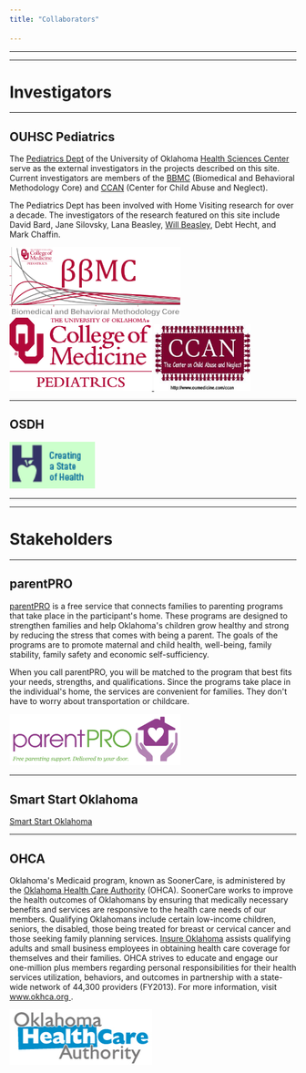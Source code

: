 ```yaml
---
title: "Collaborators"

---
```


***
***
# Investigators

***
## OUHSC Pediatrics
The [Pediatrics Dept](http://www.oumedicine.com/pediatrics) of the University of Oklahoma [Health Sciences Center](http://www.ouhsc.edu/) serve as the external investigators in the projects described on this site.  Current investigators are members of the [BBMC](http://ouhsc.edu/BBMC/) (Biomedical and Behavioral Methodology Core) and [CCAN](http://www.oumedicine.com/pediatrics/department-sections/developmental-behavioral-pediatrics/center-on-child-abuse-and-neglect) (Center for Child Abuse and Neglect).

The Pediatrics Dept has been involved with Home Visiting research for over a decade.  The investigators of the research featured on this site include David Bard, Jane Silovsky, Lana Beasley, [Will Beasley](https://www.researchgate.net/profile/William_Beasley2), Debt Hecht, and Mark Chaffin.

<a href="http://ouhsc.edu/BBMC/"> 
  <img src="./images/BbmcDistributionsBackgroundClear.png" alt="BBMC" style="width: 300px;"/> 
</a>
<a href="http://www.oumedicine.com/pediatrics"> 
 <img src="./images/pediatrics-logo.png" alt="OUHSC Pediatrics" style="width: 250px;"/>
</a>
<a href="http://www.oumedicine.com/pediatrics/department-sections/developmental-behavioral-pediatrics/center-on-child-abuse-and-neglect"> 
  <img src="./images/ccanlogo.jpg" alt="CCAN" style="width: 170px;"/>
</a>

***
## OSDH

<a href="http://www.ok.gov/health/"> 
  <img src="./images/OSDH-Logo.gif" alt="parentPRO" style="width: 150px;"/>
</a>

***
***
# Stakeholders

***
## parentPRO
[parentPRO](http://parentpro.funnelstaging.com/) is a free service that connects families to parenting programs that take place in the participant's home.  These programs are designed to strengthen families and help Oklahoma's children grow healthy and strong by reducing the stress that comes with being a parent. The goals of the programs are to promote maternal and child health, well-being, family stability, family safety and economic self-sufficiency.

When you call parentPRO, you will be matched to the program that best fits your needs, strengths, and qualifications. Since the programs take place in the individual's home, the services are convenient for families. They don't have to worry about transportation or childcare.

<a href="http://parentpro.funnelstaging.com/">
  <img src="./images/10802-OSDH-PPLogo-F.jpg" alt="parentPRO" style="width: 300px;"/>
</a>

***
## Smart Start Oklahoma
[Smart Start Oklahoma](http://www.smartstartok.org/)

***
## OHCA

Oklahoma's Medicaid program, known as SoonerCare, is administered by the [Oklahoma Health Care Authority](http://www.okhca.org/) (OHCA).  SoonerCare works to improve the health outcomes of Oklahomans by ensuring that medically necessary benefits and services are responsive to the health care needs of our members. Qualifying Oklahomans include certain low-income children, seniors, the disabled, those being treated for breast or cervical cancer and those seeking family planning services. [Insure Oklahoma](http://www.insureoklahoma.org/) assists qualifying adults and small business employees in obtaining health care coverage for themselves and their families. OHCA strives to educate and engage our one-million plus members regarding personal responsibilities for their health services utilization, behaviors, and outcomes in partnership with a state-wide network of 44,300 providers (FY2013). For more information, visit [www.okhca.org ](http://www.okhca.org/).

<a href="http://www.okhca.org/"> 
  <img src="./images/OhcaBlueLogo.png" alt="OHCA" style="width: 250px;"/>
</a>
